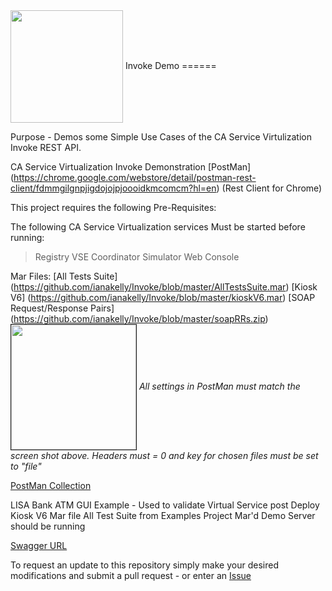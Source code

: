 <img align="center" height="180" src="http://www.weebly.com/uploads/2/4/3/9/24397769/1986986_orig.png">
Invoke Demo
======

Purpose - Demos some Simple Use Cases of the CA Service Virtulization Invoke REST API.

CA Service Virtualization Invoke Demonstration [PostMan] (https://chrome.google.com/webstore/detail/postman-rest-client/fdmmgilgnpjigdojojpjoooidkmcomcm?hl=en) (Rest Client for Chrome)

This project requires the following Pre-Requisites:

The following CA Service Virtualization services Must be started before running:
>Registry
>VSE
>Coordinator
>Simulator
>Web Console

Mar Files:
[All Tests Suite] (https://github.com/ianakelly/Invoke/blob/master/AllTestsSuite.mar)
[Kiosk V6] (https://github.com/ianakelly/Invoke/blob/master/kioskV6.mar)
[SOAP Request/Response Pairs] (https://github.com/ianakelly/Invoke/blob/master/soapRRs.zip) 
<img align="center" height="200" border ="1" src=https://raw.githubusercontent.com/ianakelly/Invoke/master/Screenshot%202014-05-06%2008.28.31.png> 
*All settings in PostMan must match the screen shot above.  Headers must = 0 and key for chosen files must be set to "file"*

[PostMan Collection](https://github.com/ianakelly/Invoke/blob/master/Invoke%20Collection.json)

LISA Bank ATM GUI Example - Used to validate Virtual Service post Deploy
Kiosk V6 Mar file
All Test Suite from Examples Project Mar'd
Demo Server should be running

[Swagger URL](http://localhost:1505/api/swagger/)

To request an update to this repository simply make your desired modifications and submit a pull request - or enter an [Issue](https://github.com/ianakelly/Invoke/issues)
